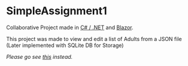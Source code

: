 # SimpleAssignment1

Collaborative Project made in <a href="https://dotnet.microsoft.com/">C# / .NET</a> and <a href="https://dotnet.microsoft.com/en-us/apps/aspnet/web-apps/blazor">Blazor</a>.

This project was made to view and edit a list of Adults from a JSON file (Later implemented with SQLite DB for Storage)

*Please go see <a href="https://github.com/marker99/DNP1_Assignment3">this</a> instead.*
